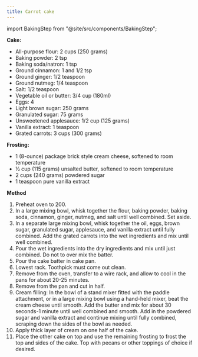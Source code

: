 ```yaml
---
title: Carrot cake
---
```


import BakingStep from "@site/src/components/BakingStep";

**Cake:**

- All-purpose flour: 2 cups (250 grams)
- Baking powder: 2 tsp
- Baking soda/natron: 1 tsp
- Ground cinnamon: 1 and 1/2 tsp
- Ground ginger: 1/2 teaspoon
- Ground nutmeg: 1/4 teaspoon
- Salt: 1/2 teaspoon
- Vegetable oil or butter: 3/4 cup (180ml)
- Eggs: 4
- Light brown sugar: 250 grams
- Granulated sugar: 75 grams
- Unsweetened applesauce: 1/2 cup (125 grams)
- Vanilla extract: 1 teaspoon
- Grated carrots: 3 cups (300 grams)

**Frosting:**

- 1 (8-ounce) package brick style cream cheese, softened to room temperature
- ½ cup (115 grams) unsalted butter, softened to room temperature
- 2 cups (240 grams) powdered sugar
- 1 teaspoon pure vanilla extract

**Method**

1. Preheat oven to 200.
1. In a large mixing bowl, whisk together the flour, baking powder, baking soda,
   cinnamon, ginger, nutmeg, and salt until well combined. Set aside.
1. In a separate large mixing bowl, whisk together the oil, eggs, brown sugar,
   granulated sugar, applesauce, and vanilla extract until fully combined. Add the grated carrots into the wet ingredients and mix until well combined.
1. Pour the wet ingredients into the dry ingredients and mix until just combined.
   Do not to over mix the batter.
1. Pour the cake batter in cake pan.
1. <BakingStep temp="200" time="30-40" fan preheat /> Lowest rack.
   Toothpick must come out clean.
1. Remove from the oven, transfer to a wire rack, and allow to cool in the
   pans for about 20-25 minutes.
1. Remove from the pan and cut in half.
1. Cream filling: In the bowl of a stand mixer fitted with the paddle attachment, or in a
   large mixing bowl using a hand-held mixer, beat the cream cheese until smooth.
   Add the butter and mix for about 30 seconds-1 minute until well combined and smooth. Add in the powdered sugar and vanilla extract and continue mixing until fully combined, scraping down the sides of the bowl as needed.
1. Apply thick layer of cream on one half of the cake.
1. Place the other cake on top and use the remaining frosting to frost
   the top and sides of the cake. Top with pecans or other toppings of choice if desired.
